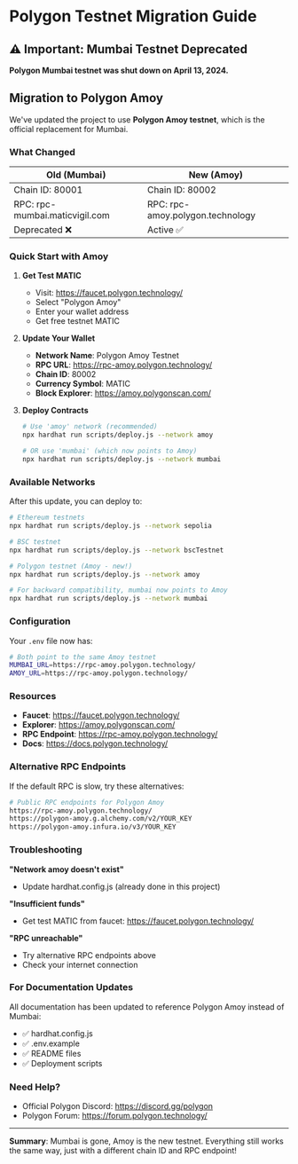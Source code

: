 # Polygon Testnet Migration Guide

## ⚠️ Important: Mumbai Testnet Deprecated

**Polygon Mumbai testnet was shut down on April 13, 2024.**

## Migration to Polygon Amoy

We've updated the project to use **Polygon Amoy testnet**, which is the official replacement for Mumbai.

### What Changed

| Old (Mumbai) | New (Amoy) |
|--------------|------------|
| Chain ID: 80001 | Chain ID: 80002 |
| RPC: rpc-mumbai.maticvigil.com | RPC: rpc-amoy.polygon.technology |
| Deprecated ❌ | Active ✅ |

### Quick Start with Amoy

1. **Get Test MATIC**
   - Visit: https://faucet.polygon.technology/
   - Select "Polygon Amoy"
   - Enter your wallet address
   - Get free testnet MATIC

2. **Update Your Wallet**
   - **Network Name**: Polygon Amoy Testnet
   - **RPC URL**: https://rpc-amoy.polygon.technology/
   - **Chain ID**: 80002
   - **Currency Symbol**: MATIC
   - **Block Explorer**: https://amoy.polygonscan.com/

3. **Deploy Contracts**
   ```bash
   # Use 'amoy' network (recommended)
   npx hardhat run scripts/deploy.js --network amoy
   
   # OR use 'mumbai' (which now points to Amoy)
   npx hardhat run scripts/deploy.js --network mumbai
   ```

### Available Networks

After this update, you can deploy to:

```bash
# Ethereum testnets
npx hardhat run scripts/deploy.js --network sepolia

# BSC testnet
npx hardhat run scripts/deploy.js --network bscTestnet

# Polygon testnet (Amoy - new!)
npx hardhat run scripts/deploy.js --network amoy

# For backward compatibility, mumbai now points to Amoy
npx hardhat run scripts/deploy.js --network mumbai
```

### Configuration

Your `.env` file now has:

```bash
# Both point to the same Amoy testnet
MUMBAI_URL=https://rpc-amoy.polygon.technology/
AMOY_URL=https://rpc-amoy.polygon.technology/
```

### Resources

- **Faucet**: https://faucet.polygon.technology/
- **Explorer**: https://amoy.polygonscan.com/
- **RPC Endpoint**: https://rpc-amoy.polygon.technology/
- **Docs**: https://docs.polygon.technology/

### Alternative RPC Endpoints

If the default RPC is slow, try these alternatives:

```bash
# Public RPC endpoints for Polygon Amoy
https://rpc-amoy.polygon.technology/
https://polygon-amoy.g.alchemy.com/v2/YOUR_KEY
https://polygon-amoy.infura.io/v3/YOUR_KEY
```

### Troubleshooting

**"Network amoy doesn't exist"**
- Update hardhat.config.js (already done in this project)

**"Insufficient funds"**
- Get test MATIC from faucet: https://faucet.polygon.technology/

**"RPC unreachable"**
- Try alternative RPC endpoints above
- Check your internet connection

### For Documentation Updates

All documentation has been updated to reference Polygon Amoy instead of Mumbai:
- ✅ hardhat.config.js
- ✅ .env.example
- ✅ README files
- ✅ Deployment scripts

### Need Help?

- Official Polygon Discord: https://discord.gg/polygon
- Polygon Forum: https://forum.polygon.technology/

---

**Summary**: Mumbai is gone, Amoy is the new testnet. Everything still works the same way, just with a different chain ID and RPC endpoint!
